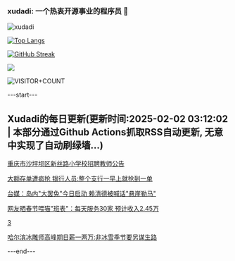 ### xudadi: 一个热衷开源事业的程序员 👋

![xudadi](https://github-readme-stats-git-masterorgs-github-readme-stats-team.vercel.app/api?username=xudadi)

[![Top Langs](https://github-readme-stats.vercel.app/api/top-langs/?username=xudadi)](https://github.com/anuraghazra/github-readme-stats)

[![GitHub Streak](https://streak-stats.demolab.com?user=xudadi&locale=zh_Hans)](https://git.io/streak-stats)

![](https://raw.githubusercontent.com/xudadi/xudadi/main/assets/github-contribution-grid-snake.svg)

![VISITOR+COUNT](https://komarev.com/ghpvc/?username=xudadi&label=VISITOR+COUNT)


---start---

## Xudadi的每日更新(更新时间:2025-02-02 03:12:02 | 本部分通过Github Actions抓取RSS自动更新, 无意中实现了自动刷绿墙...)

[重庆市沙坪坝区新丝路小学校招聘教师公告](https://www.gongkaoleida.com/article/2277560)

[大额存单遭疯抢 银行人员:整个支行一早上就抢到一单](https://m.163.com/news/article/JNAV6GK000019B3E.html)

[台媒：岛内"大罢免"今日启动 赖清德被喊话"悬崖勒马"](https://m.163.com/news/article/JNAOL3380514R9OJ.html)

[网友晒春节喂猫"班表"：每天服务30家 预计收入2.45万](https://m.163.com/news/article/JNBE90QD0530JPVV.html)

[3](https://m.163.com/touch/news/sub/domestic)

[哈尔滨冰雕师高峰期日薪一两万:非冰雪季节要另谋生路](https://m.163.com/news/article/JNBHA2MI0514D3UH.html)

---end---
